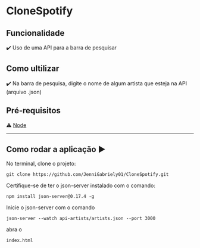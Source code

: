 ﻿# CloneSpotify



## Funcionalidade

:heavy_check_mark: Uso de uma API para a barra de pesquisar

## Como ultilizar

:heavy_check_mark: Na barra de pesquisa, digite o nome de algum artista que esteja na API (arquivo .json)

## Pré-requisitos

:warning: [Node](https://nodejs.org/en/download/)

<hr/>



## Como rodar a aplicação :arrow_forward:


No terminal, clone o projeto: 

```
git clone https://github.com/JenniGabriely01/CloneSpotify.git

```
Certifique-se de ter o json-server instalado com o comando:
```
npm install json-server@0.17.4 -g
```

Inicie o json-server com o comando
```
json-server --watch api-artists/artists.json --port 3000
```

abra o
```
index.html

